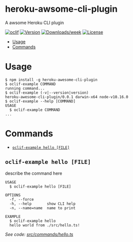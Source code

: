 heroku-awsome-cli-plugin
========================

A awsome Heroku CLI plugin

[![oclif](https://img.shields.io/badge/cli-oclif-brightgreen.svg)](https://oclif.io)
[![Version](https://img.shields.io/npm/v/heroku-awsome-cli-plugin.svg)](https://npmjs.org/package/heroku-awsome-cli-plugin)
[![Downloads/week](https://img.shields.io/npm/dw/heroku-awsome-cli-plugin.svg)](https://npmjs.org/package/heroku-awsome-cli-plugin)
[![License](https://img.shields.io/npm/l/heroku-awsome-cli-plugin.svg)](https://github.com/kwlockwo/heroku-awsome-cli-plugin/blob/master/package.json)

<!-- toc -->
* [Usage](#usage)
* [Commands](#commands)
<!-- tocstop -->
# Usage
<!-- usage -->
```sh-session
$ npm install -g heroku-awesome-cli-plugin
$ oclif-example COMMAND
running command...
$ oclif-example (-v|--version|version)
heroku-awesome-cli-plugin/0.0.1 darwin-x64 node-v10.16.0
$ oclif-example --help [COMMAND]
USAGE
  $ oclif-example COMMAND
...
```
<!-- usagestop -->
# Commands
<!-- commands -->
* [`oclif-example hello [FILE]`](#oclif-example-hello-file)

## `oclif-example hello [FILE]`

describe the command here

```
USAGE
  $ oclif-example hello [FILE]

OPTIONS
  -f, --force
  -h, --help       show CLI help
  -n, --name=name  name to print

EXAMPLE
  $ oclif-example hello
  hello world from ./src/hello.ts!
```

_See code: [src/commands/hello.ts](https://github.com/kwlockwo/heroku-awesome-cli-plugin/blob/v0.0.1/src/commands/hello.ts)_
<!-- commandsstop -->
